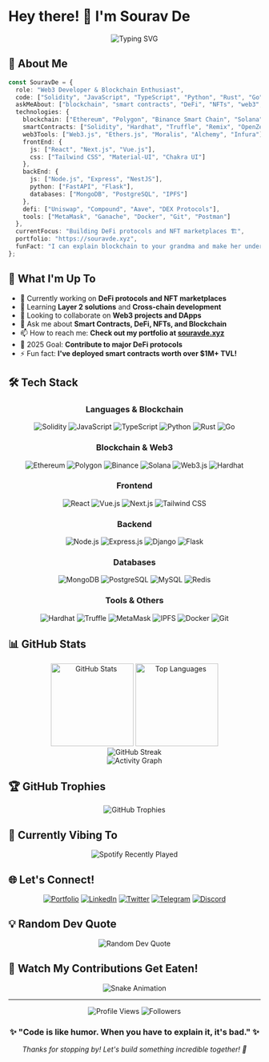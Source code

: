 # Hey there! 👋 I'm Sourav De

<div align="center">
  <img src="https://readme-typing-svg.herokuapp.com?font=Fira+Code&size=32&duration=2800&pause=2000&color=A9FEF7&center=true&vCenter=true&width=940&lines=Welcome+to+my+digital+realm!;Web3+Developer+%26+Blockchain+Enthusiast+%E2%9B%93%EF%B8%8F;Building+the+decentralized+future+%F0%9F%9A%80;Smart+contracts+%26+DApps+are+my+passion+%F0%9F%92%8E;Let's+revolutionize+the+web+together!" alt="Typing SVG" />
</div>

## 🚀 About Me

```typescript
const SouravDe = {
  role: "Web3 Developer & Blockchain Enthusiast",
  code: ["Solidity", "JavaScript", "TypeScript", "Python", "Rust", "Go"],
  askMeAbout: ["blockchain", "smart contracts", "DeFi", "NFTs", "web3", "dApps"],
  technologies: {
    blockchain: ["Ethereum", "Polygon", "Binance Smart Chain", "Solana", "Avalanche"],
    smartContracts: ["Solidity", "Hardhat", "Truffle", "Remix", "OpenZeppelin"],
    web3Tools: ["Web3.js", "Ethers.js", "Moralis", "Alchemy", "Infura"],
    frontEnd: {
      js: ["React", "Next.js", "Vue.js"],
      css: ["Tailwind CSS", "Material-UI", "Chakra UI"]
    },
    backEnd: {
      js: ["Node.js", "Express", "NestJS"],
      python: ["FastAPI", "Flask"],
      databases: ["MongoDB", "PostgreSQL", "IPFS"]
    },
    defi: ["Uniswap", "Compound", "Aave", "DEX Protocols"],
    tools: ["MetaMask", "Ganache", "Docker", "Git", "Postman"]
  },
  currentFocus: "Building DeFi protocols and NFT marketplaces 🏗️",
  portfolio: "https://souravde.xyz",
  funFact: "I can explain blockchain to your grandma and make her understand! 👵⛓️"
};
```

## 🚀 What I'm Up To

- 🔭 Currently working on **DeFi protocols and NFT marketplaces**
- 🌱 Learning **Layer 2 solutions** and **Cross-chain development**
- 👯 Looking to collaborate on **Web3 projects and DApps**
- 💬 Ask me about **Smart Contracts, DeFi, NFTs, and Blockchain**
- 📫 How to reach me: **Check out my portfolio at [souravde.xyz](https://souravde.xyz)**
- 🎯 2025 Goal: **Contribute to major DeFi protocols**
- ⚡ Fun fact: **I've deployed smart contracts worth over $1M+ TVL!**

## 🛠️ Tech Stack

<div align="center">

### Languages & Blockchain
![Solidity](https://img.shields.io/badge/Solidity-363636?style=for-the-badge&logo=solidity&logoColor=white)
![JavaScript](https://img.shields.io/badge/JavaScript-F7DF1E?style=for-the-badge&logo=javascript&logoColor=black)
![TypeScript](https://img.shields.io/badge/TypeScript-007ACC?style=for-the-badge&logo=typescript&logoColor=white)
![Python](https://img.shields.io/badge/Python-3776AB?style=for-the-badge&logo=python&logoColor=white)
![Rust](https://img.shields.io/badge/Rust-000000?style=for-the-badge&logo=rust&logoColor=white)
![Go](https://img.shields.io/badge/Go-00ADD8?style=for-the-badge&logo=go&logoColor=white)

### Blockchain & Web3
![Ethereum](https://img.shields.io/badge/Ethereum-3C3C3D?style=for-the-badge&logo=ethereum&logoColor=white)
![Polygon](https://img.shields.io/badge/Polygon-8247E5?style=for-the-badge&logo=polygon&logoColor=white)
![Binance](https://img.shields.io/badge/Binance-FCD535?style=for-the-badge&logo=binance&logoColor=white)
![Solana](https://img.shields.io/badge/Solana-9945FF?style=for-the-badge&logo=solana&logoColor=white)
![Web3.js](https://img.shields.io/badge/Web3.js-F16822?style=for-the-badge&logo=web3.js&logoColor=white)
![Hardhat](https://img.shields.io/badge/Hardhat-FFF100?style=for-the-badge&logo=hardhat&logoColor=black)

### Frontend
![React](https://img.shields.io/badge/React-20232A?style=for-the-badge&logo=react&logoColor=61DAFB)
![Vue.js](https://img.shields.io/badge/Vue.js-4FC08D?style=for-the-badge&logo=vue.js&logoColor=white)
![Next.js](https://img.shields.io/badge/Next.js-000000?style=for-the-badge&logo=next.js&logoColor=white)
![Tailwind CSS](https://img.shields.io/badge/Tailwind_CSS-38B2AC?style=for-the-badge&logo=tailwind-css&logoColor=white)

### Backend
![Node.js](https://img.shields.io/badge/Node.js-43853D?style=for-the-badge&logo=node.js&logoColor=white)
![Express.js](https://img.shields.io/badge/Express.js-404D59?style=for-the-badge&logo=express&logoColor=white)
![Django](https://img.shields.io/badge/Django-092E20?style=for-the-badge&logo=django&logoColor=white)
![Flask](https://img.shields.io/badge/Flask-000000?style=for-the-badge&logo=flask&logoColor=white)

### Databases
![MongoDB](https://img.shields.io/badge/MongoDB-4EA94B?style=for-the-badge&logo=mongodb&logoColor=white)
![PostgreSQL](https://img.shields.io/badge/PostgreSQL-316192?style=for-the-badge&logo=postgresql&logoColor=white)
![MySQL](https://img.shields.io/badge/MySQL-005C84?style=for-the-badge&logo=mysql&logoColor=white)
![Redis](https://img.shields.io/badge/Redis-DC382D?style=for-the-badge&logo=redis&logoColor=white)

### Tools & Others
![Hardhat](https://img.shields.io/badge/Hardhat-FFF100?style=for-the-badge&logo=hardhat&logoColor=black)
![Truffle](https://img.shields.io/badge/Truffle-5E464D?style=for-the-badge&logo=truffle&logoColor=white)
![MetaMask](https://img.shields.io/badge/MetaMask-F6851B?style=for-the-badge&logo=metamask&logoColor=white)
![IPFS](https://img.shields.io/badge/IPFS-65C2CB?style=for-the-badge&logo=ipfs&logoColor=white)
![Docker](https://img.shields.io/badge/Docker-2496ED?style=for-the-badge&logo=docker&logoColor=white)
![Git](https://img.shields.io/badge/Git-F05032?style=for-the-badge&logo=git&logoColor=white)

</div>

## 📊 GitHub Stats

<div align="center">
  <img src="https://github-readme-stats.vercel.app/api?username=SRV-YouSoRandom&show_icons=true&theme=tokyonight&hide_border=true&bg_color=0D1117&title_color=F85D7F&icon_color=F8D866" alt="GitHub Stats" height="165">
  <img src="https://github-readme-stats.vercel.app/api/top-langs/?username=SRV-YouSoRandom&layout=compact&theme=tokyonight&hide_border=true&bg_color=0D1117&title_color=F85D7F&text_color=FFF" alt="Top Languages" height="165">
</div>

<div align="center">
  <img src="https://github-readme-streak-stats.herokuapp.com/?user=SRV-YouSoRandom&theme=tokyonight&hide_border=true&background=0D1117&stroke=0000&ring=F85D7F&fire=F8D866&currStreakLabel=FFF" alt="GitHub Streak" />
</div>

<div align="center">
  <img src="https://github-readme-activity-graph.vercel.app/graph?username=SRV-YouSoRandom&theme=tokyo-night&bg_color=0D1117&color=F8D866&line=F85D7F&point=FFFFFF&area=true&hide_border=true" alt="Activity Graph" />
</div>

## 🏆 GitHub Trophies

<div align="center">
  <img src="https://github-profile-trophy.vercel.app/?username=SRV-YouSoRandom&theme=tokyonight&no-frame=true&no-bg=true&column=7" alt="GitHub Trophies" />
</div>

## 🎵 Currently Vibing To

<div align="center">
  <img src="https://spotify-recently-played-readme.vercel.app/api?user=YOUR_SPOTIFY_USER_ID&count=1&unique=true" alt="Spotify Recently Played" />
</div>

## 🌐 Let's Connect!

<div align="center">

[![Portfolio](https://img.shields.io/badge/Portfolio-000000?style=for-the-badge&logo=vercel&logoColor=white)](https://souravde.xyz)
[![LinkedIn](https://img.shields.io/badge/LinkedIn-0077B5?style=for-the-badge&logo=linkedin&logoColor=white)](https://www.linkedin.com/in/thisissrv/)
[![Twitter](https://img.shields.io/badge/Twitter-1DA1F2?style=for-the-badge&logo=twitter&logoColor=white)](https://x.com/SRV_YouSoRandom)
[![Telegram](https://img.shields.io/badge/Telegram-2CA5E0?style=for-the-badge&logo=telegram&logoColor=white)](https://t.me/srv_yousorandom)
[![Discord](https://img.shields.io/badge/Discord-7289DA?style=for-the-badge&logo=discord&logoColor=white)](https://discord.gg/srv_yousorandom)

</div>

## 💡 Random Dev Quote

<div align="center">
  <img src="https://quotes-github-readme.vercel.app/api?type=horizontal&theme=tokyonight" alt="Random Dev Quote" />
</div>

## 🐍 Watch My Contributions Get Eaten!

<div align="center">
  <img src="https://github.com/SRV-YouSoRandom/SRV-YouSoRandom/blob/output/github-contribution-grid-snake.svg" alt="Snake Animation" />
</div>

---

<div align="center">
  <img src="https://komarev.com/ghpvc/?username=SRV-YouSoRandom&label=Profile%20Views&color=F85D7F&style=for-the-badge" alt="Profile Views" />
  <img src="https://img.shields.io/github/followers/SRV-YouSoRandom?label=Followers&style=for-the-badge&color=F8D866&labelColor=0D1117" alt="Followers" />
</div>

<div align="center">
  <h3>✨ "Code is like humor. When you have to explain it, it's bad." ✨</h3>
  <p><i>Thanks for stopping by! Let's build something incredible together! 🚀</i></p>
</div>
